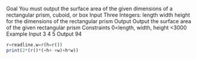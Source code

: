 Goal
You must output the surface area of the given dimensions of a rectangular prism, cuboid, or box
Input
Three Integers: length width height for the dimensions of the rectangular prism
Output
Output the surface area of the given rectangular prism
Constraints
0<length, width, height <3000
Example
Input
3
4
5
Output
94

```Javascript
r=readline,w=r(h=r())
print(2*(r()*(+h+ +w)+h*w))
```
